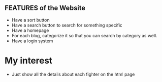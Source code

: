## FEATURES of the Website

- Have a sort button
- Have a search button to search for something specific
- Have a homepage
- For each blog, categorize it so that you can search by category as well.
- Have a login system

# My interest

- Just show all the details about each fighter on the html page
